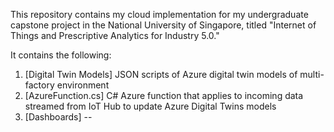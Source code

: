 This repository contains my cloud implementation for my undergraduate capstone project in the National University of Singapore, titled "Internet of Things and Prescriptive Analytics for Industry 5.0."

It contains the following: 

1) [Digital Twin Models] JSON scripts of Azure digital twin models of multi-factory environment
2) [AzureFunction.cs] C# Azure function that applies to incoming data streamed from IoT Hub to update Azure Digital Twins models 
3) [Dashboards] -- 
